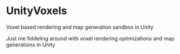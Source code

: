 # UnityVoxels
Voxel based rendering and map generation sandbox in Unity

Just me fiddeling around with voxel rendering optimizations and map generations in Unity
